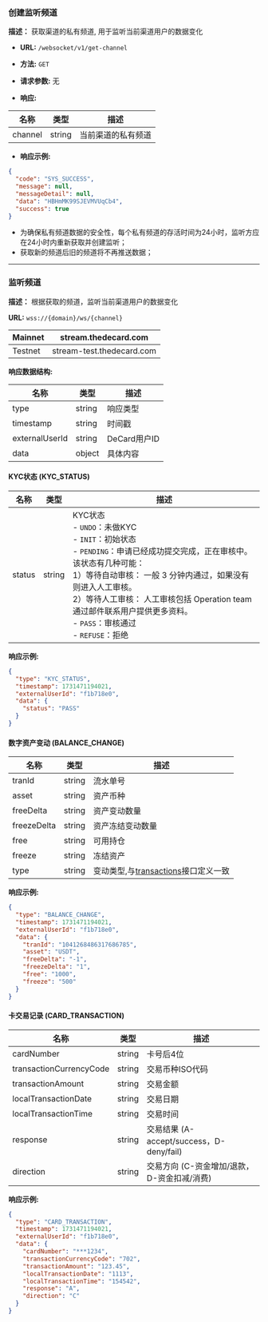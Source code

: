 ### 创建监听频道

**描述：** 获取渠道的私有频道, 用于监听当前渠道用户的数据变化

- **URL:** `/websocket/v1/get-channel`
- **方法:**  `GET`
- **请求参数:** 无

- **响应:**

| 名称      | 类型     | 描述        |
|---------|--------|-----------|
| channel | string | 当前渠道的私有频道 |

- **响应示例:**

```json
{
  "code": "SYS_SUCCESS",
  "message": null,
  "messageDetail": null,
  "data": "HBHmMK99SJEVMVUqCb4",
  "success": true
}
```

* 为确保私有频道数据的安全性，每个私有频道的存活时间为24小时，监听方应在24小时内重新获取并创建监听；
* 获取新的频道后旧的频道将不再推送数据；

---

### 监听频道

**描述：** 根据获取的频道，监听当前渠道用户的数据变化

**URL:** `wss://{domain}/ws/{channel}`

| Mainnet | stream.thedecard.com      |
|---------|---------------------------|
| Testnet | stream-test.thedecard.com |

**响应数据结构:**

| 名称             | 类型     | 描述         |
|----------------|--------|------------|
| type           | string | 响应类型       |
| timestamp      | string | 时间戳        |
| externalUserId | string | DeCard用户ID |
| data           | object | 具体内容       |

#### KYC状态 (KYC_STATUS)

| 名称     | 类型     | 描述                                                                                                                                                                                                                          |
|--------|--------|-----------------------------------------------------------------------------------------------------------------------------------------------------------------------------------------------------------------------------|
| status | string | KYC状态 <br>- `UNDO`：未做KYC <br>- `INIT`：初始状态 <br>- `PENDING`：申请已经成功提交完成，正在审核中。<br />该状态有几种可能：<br />1）等待自动审核： 一般 3 分钟内通过，如果没有则进入人工审核。<br />2）等待人工审核： 人工审核包括 Operation team 通过邮件联系用户提供更多资料。 <br>- `PASS`：审核通过 <br>- `REFUSE`：拒绝 |

**响应示例:**

```json
{
  "type": "KYC_STATUS",
  "timestamp": 1731471194021,
  "externalUserId": "f1b718e0",
  "data": {
    "status": "PASS"
  }
}
```

#### 数字资产变动 (BALANCE_CHANGE)

| 名称          | 类型     | 描述                                                          |
|-------------|--------|-------------------------------------------------------------|
| tranId      | string | 流水单号                                                        |
| asset       | string | 资产币种                                                        |
| freeDelta   | string | 资产变动数量                                                      |
| freezeDelta | string | 资产冻结变动数量                                                    |
| free        | string | 可用持仓                                                        |
| freeze      | string | 冻结资产                                                        |
| type        | string | 变动类型,与[transactions](../asset/readme.md#transactions)接口定义一致 |

**响应示例:**

```json
{
  "type": "BALANCE_CHANGE",
  "timestamp": 1731471194021,
  "externalUserId": "f1b718e0",
  "data": {
    "tranId": "1041268486317686785",
    "asset": "USDT",
    "freeDelta": "-1",
    "freezeDelta": "1",
    "free": "1000",
    "freeze": "500"
  }
}
```

#### 卡交易记录 (CARD_TRANSACTION)

| 名称                      | 类型     | 描述                                  |
|-------------------------|--------|-------------------------------------|
| cardNumber              | string | 卡号后4位                               |
| transactionCurrencyCode | string | 交易币种ISO代码                           |
| transactionAmount       | string | 交易金额                                |
| localTransactionDate    | string | 交易日期                                |
| localTransactionTime    | string | 交易时间                                |
| response                | string | 交易结果 (A-accept/success，D-deny/fail) |
| direction               | string | 交易方向 (C-资金增加/退款，D-资金扣减/消费)          |

**响应示例:**

```json
{
  "type": "CARD_TRANSACTION",
  "timestamp": 1731471194021,
  "externalUserId": "f1b718e0",
  "data": {
    "cardNumber": "***1234",
    "transactionCurrencyCode": "702",
    "transactionAmount": "123.45",
    "localTransactionDate": "1113",
    "localTransactionTime": "154542",
    "response": "A",
    "direction": "C"
  }
}
```

